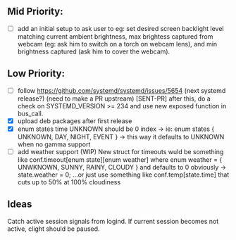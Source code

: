 ## Mid Priority:
- [ ] add an initial setup to ask user to eg: set desired screen backlight level matching current ambient brightness, max brightess captured from webcam (eg: ask him to switch on a torch on webcam lens), and min brightness captured (ask him to cover the webcam).

## Low Priority:
- [ ] follow https://github.com/systemd/systemd/issues/5654 (next systemd release?) (need to make a PR upstream) [SENT-PR] after this, do a check on SYSTEMD_VERSION >= 234 and use new exposed function in bus_call.
- [x] upload deb packages after first release
- [x] enum states time UNKNOWN should be 0 index -> ie: enum states { UNKNOWN, DAY, NIGHT, EVENT } -> this way it defaults to UNKNOWN when no gamma support
- [ ] add weather support (WIP) New struct for timeouts wuld be something like conf.timeout[enum state][enum weather] where enum weather = { UNWKNOWN, SUNNY, RAINY, CLOUDY } and defaults to 0 obviously -> state.weather = 0; ...or just use something like conf.temp[state.time] that cuts up to 50% at 100% cloudiness 

## Ideas
Catch active session signals from logind. If current session becomes not active, clight should be paused.  



